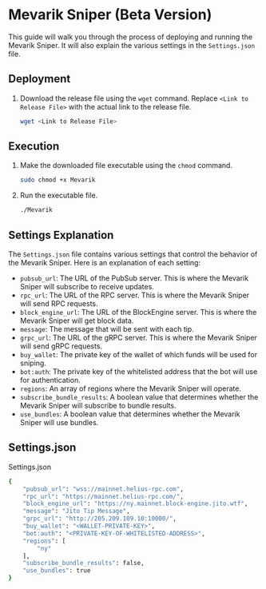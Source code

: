 # Mevarik Sniper (Beta Version)

This guide will walk you through the process of deploying and running the Mevarik Sniper. It will also explain the various settings in the `Settings.json` file.

## Deployment

1. Download the release file using the `wget` command. Replace `<Link to Release File>` with the actual link to the release file.

    ```bash
    wget <Link to Release File>
    ```

## Execution

1. Make the downloaded file executable using the `chmod` command.

    ```bash
    sudo chmod +x Mevarik
    ```

2. Run the executable file.

    ```bash
    ./Mevarik
    ```

## Settings Explanation

The `Settings.json` file contains various settings that control the behavior of the Mevarik Sniper. Here is an explanation of each setting:

- `pubsub_url`: The URL of the PubSub server. This is where the Mevarik Sniper will subscribe to receive updates.
- `rpc_url`: The URL of the RPC server. This is where the Mevarik Sniper will send RPC requests.
- `block_engine_url`: The URL of the BlockEngine server. This is where the Mevarik Sniper will get block data.
- `message`: The message that will be sent with each tip.
- `grpc_url`: The URL of the gRPC server. This is where the Mevarik Sniper will send gRPC requests.
- `buy_wallet`: The private key of the wallet of which funds will be used for sniping.
- `bot:auth`: The private key of the whitelisted address that the bot will use for authentication.
- `regions`: An array of regions where the Mevarik Sniper will operate.
- `subscribe_bundle_results`: A boolean value that determines whether the Mevarik Sniper will subscribe to bundle results.
- `use_bundles`: A boolean value that determines whether the Mevarik Sniper will use bundles.


## Settings.json

Settings.json
```bash
{
    "pubsub_url": "wss://mainnet.helius-rpc.com",
    "rpc_url": "https://mainnet.helius-rpc.com/",
    "block_engine_url": "https://ny.mainnet.block-engine.jito.wtf",
    "message": "Jito Tip Message",
    "grpc_url": "http://205.209.109.10:10000/",
    "buy_wallet": "<WALLET-PRIVATE-KEY>",
    "bot:auth": "<PRIVATE-KEY-OF-WHITELISTED-ADDRESS>",
    "regions": [
        "ny"
    ],
    "subscribe_bundle_results": false,
    "use_bundles": true
}
```
